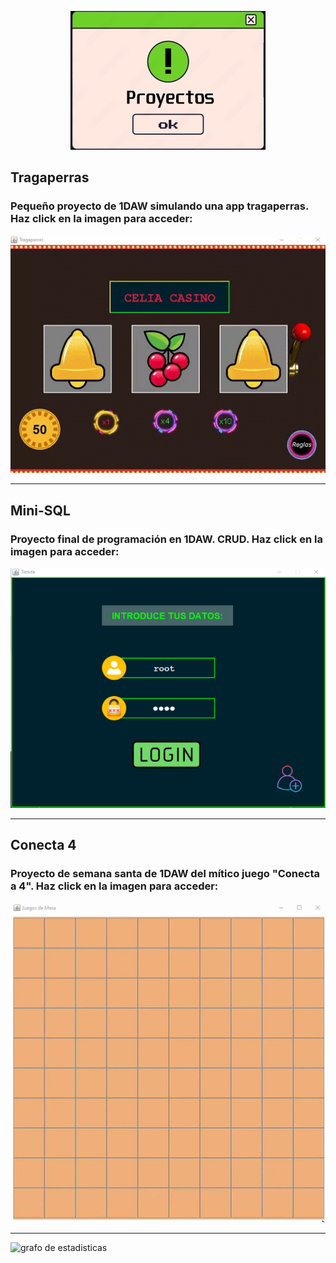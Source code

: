<p align="center">
    <img src="imagenes/proyecto.jpg" alt="Proyecto 1">
</p>

## Tragaperras
### Pequeño proyecto de 1DAW simulando una app tragaperras. Haz click en la imagen para acceder:
<div align="center">
<a href="https://github.com/Maax3/Tragaperras_1DAW">
<img src="imagenes/tragaperras.gif" alt="Proyecto 1">
</a></div>

<hr/>

## Mini-SQL
### Proyecto final de programación en 1DAW. CRUD. Haz click en la imagen para acceder:
<div align="center">
<a href="https://github.com/Maax3/Aplicacion_BDD_1DAW">
<img src="imagenes/appBDD2.png" alt="Proyecto 2">
</a></div>

<hr/>

## Conecta 4
### Proyecto de semana santa de 1DAW del mítico juego "Conecta a 4". Haz click en la imagen para acceder:

<div align="center">
<a href="https://github.com/Maax3/Conecta4_1DAW">
<img src="imagenes/conecta4.gif" alt="Proyecto 3">
</a></div><hr>


![grafo de estadisticas](https://github-readme-activity-graph.vercel.app/graph?username=Maax3&bg_color=1F222E&color=57C3E1&line=0ACE0D&point=FFFFFF&hide_border=true")

